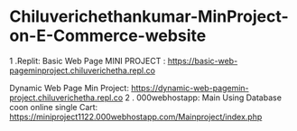 # Chiluverichethankumar-MinProject-on-E-Commerce-website

1 .Replit:
   Basic Web Page MINI PROJECT :
https://basic-web-pageminproject.chiluverichetha.repl.co

   Dynamic Web Page Min Project:
  https://dynamic-web-pagemin-project.chiluverichetha.repl.co
2 . 000webhostapp:
    Main Using Database coon online single Cart: 
https://miniproject1122.000webhostapp.com/Mainproject/index.php
